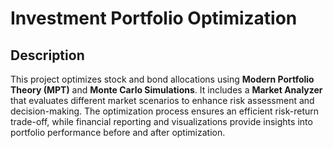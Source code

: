 # Investment Portfolio Optimization

## Description
This project optimizes stock and bond allocations using **Modern Portfolio Theory (MPT)** and **Monte Carlo Simulations**. It includes a **Market Analyzer** that evaluates different market scenarios to enhance risk assessment and decision-making. The optimization process ensures an efficient risk-return trade-off, while financial reporting and visualizations provide insights into portfolio performance before and after optimization.

